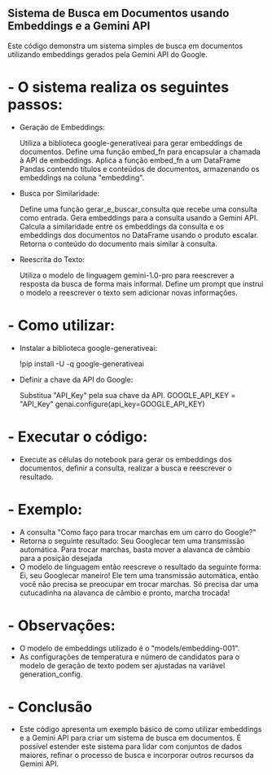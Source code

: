 ## Sistema de Busca em Documentos usando Embeddings e a Gemini API
Este código demonstra um sistema simples de busca em documentos utilizando embeddings gerados pela Gemini API do Google.

# - O sistema realiza os seguintes passos:
  * Geração de Embeddings:

     Utiliza a biblioteca google-generativeai para gerar embeddings de documentos.
     Define uma função embed_fn para encapsular a chamada à API de embeddings.
     Aplica a função embed_fn a um DataFrame Pandas contendo títulos e conteúdos de documentos, armazenando os embeddings na coluna "embedding".

  * Busca por Similaridade:

    Define uma função gerar_e_buscar_consulta que recebe uma consulta como entrada.
    Gera embeddings para a consulta usando a Gemini API.
    Calcula a similaridade entre os embeddings da consulta e os embeddings dos documentos no DataFrame usando o produto escalar.
    Retorna o conteúdo do documento mais similar à consulta.

  * Reescrita do Texto:

    Utiliza o modelo de linguagem gemini-1.0-pro para reescrever a resposta da busca de forma mais informal.
    Define um prompt que instrui o modelo a reescrever o texto sem adicionar novas informações.

# - Como utilizar:

  * Instalar a biblioteca google-generativeai:

    !pip install -U -q google-generativeai

  * Definir a chave da API do Google:

    Substitua "API_Key" pela sua chave da API.
    GOOGLE_API_KEY = "API_Key"
    genai.configure(api_key=GOOGLE_API_KEY)

# - Executar o código:

  * Execute as células do notebook para gerar os embeddings dos documentos, definir a consulta, realizar a busca e reescrever o resultado.

# - Exemplo:

  * A consulta "Como faço para trocar marchas em um carro do Google?" 
  * Retorna o seguinte resultado:
      Seu Googlecar tem uma transmissão automática. Para trocar marchas, basta mover a alavanca de câmbio para a posição desejada
  * O modelo de linguagem então reescreve o resultado da seguinte forma:
      Ei, seu Googlecar maneiro! Ele tem uma transmissão automática, então você não precisa se preocupar em trocar marchas. Só precisa dar uma cutucadinha na alavanca de câmbio e pronto,       marcha trocada!

# - Observações:

  * O modelo de embeddings utilizado é o "models/embedding-001".
  * As configurações de temperatura e número de candidatos para o modelo de geração de texto podem ser ajustadas na variável generation_config.

# - Conclusão

  * Este código apresenta um exemplo básico de como utilizar embeddings e a Gemini API para criar um sistema de busca em documentos. É possível estender este sistema para lidar com           conjuntos de dados maiores, refinar o processo de busca e incorporar outros recursos da Gemini API.
